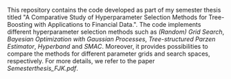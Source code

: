 This repository contains the code developed as part of my semester thesis titled "A Comparative Study of Hyperparameter Selection Methods for Tree-Boosting with Applications to Financial Data.".
The code implements different hyperparameter selection methods such as _(Random) Grid Search_, _Bayesian Optimization with Gaussian Processes_, _Tree-structured Parzen Estimator_, _Hyperband_ and _SMAC_. 
Moreover, it provides possibilities to compare the methods for different parameter grids and search spaces, respectively. For more details, we refer to the paper _Semesterthesis_FJK.pdf_.
